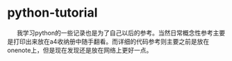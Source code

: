 # python-tutorial
&ensp; &ensp; 我学习python的一些记录也是为了自己以后的参考。当然日常概念性参考主要是打印出来放在a4收纳册中随手翻看。而详细的代码参考则主要之前是放在onenote上，但是现在发现还是放在网络上更好一点。
